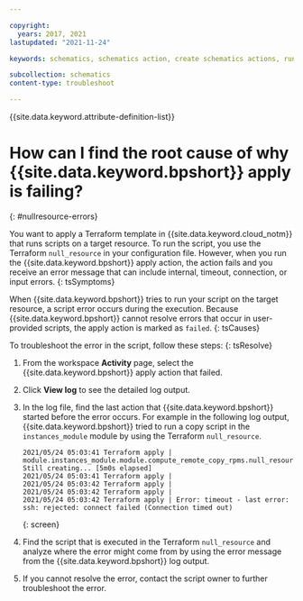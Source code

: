 ```yaml
---

copyright:
  years: 2017, 2021
lastupdated: "2021-11-24"

keywords: schematics, schematics action, create schematics actions, run ansible playbooks, delete schematics action, 

subcollection: schematics
content-type: troubleshoot

---
```


{{site.data.keyword.attribute-definition-list}}


# How can I find the root cause of why {{site.data.keyword.bpshort}} apply is failing?
{: #nullresource-errors}

You want to apply a Terraform template in {{site.data.keyword.cloud_notm}} that runs scripts on a target resource. To run the script, you use the Terraform `null_resource` in your configuration file. However, when you run the {{site.data.keyword.bpshort}} apply action, the action fails and you receive an error message that can include internal, timeout, connection, or input errors. 
{: tsSymptoms}

When {{site.data.keyword.bpshort}} tries to run your script on the target resource, a script error occurs during the execution. Because {{site.data.keyword.bpshort}} cannot resolve errors that occur in user-provided scripts, the apply action is marked as `failed`.
{: tsCauses}

To troubleshoot the error in the script, follow these steps:
{: tsResolve}

1. From the workspace **Activity** page, select the {{site.data.keyword.bpshort}} apply action that failed.
2. Click **View log** to see the detailed log output. 
3. In the log file, find the last action that {{site.data.keyword.bpshort}} started before the error occurs. For example in the following log output, {{site.data.keyword.bpshort}} tried to run a copy script in the `instances_module` module by using the Terraform `null_resource`.
    ```
    2021/05/24 05:03:41 Terraform apply | module.instances_module.module.compute_remote_copy_rpms.null_resource.remote_copy[0]: Still creating... [5m0s elapsed]
    2021/05/24 05:03:41 Terraform apply | 
    2021/05/24 05:03:42 Terraform apply | 
    2021/05/24 05:03:42 Terraform apply | 
    2021/05/24 05:03:42 Terraform apply | Error: timeout - last error: ssh: rejected: connect failed (Connection timed out)
    ```
    {: screen}

4. Find the script that is executed in the Terraform `null_resource` and analyze where the error might come from by using the error message from the {{site.data.keyword.bpshort}} log output. 
5. If you cannot resolve the error, contact the script owner to further troubleshoot the error. 



